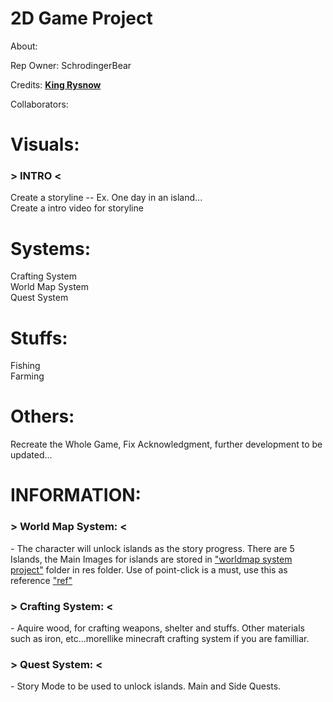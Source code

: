 # 2D Game Project
About:  <br>

Rep Owner: 
SchrodingerBear <br>

Credits:
**[King Rysnow](https://www.youtube.com/@RyiSnow)**  <br>

Collaborators: <br>


# Visuals:
<h3>> INTRO <</h3>
Create a storyline -- Ex. One day in an island... <br>
Create a intro video for storyline

# Systems: 
Crafting System <br>
World Map System <br>
Quest System <br>

# Stuffs: 
Fishing <br>
Farming <br>

# Others:
Recreate the Whole Game, Fix Acknowledgment, further development to be updated... <br>

# INFORMATION:
<h3>> World Map System: <</h3>
 - The character will unlock islands as the story progress. There are 5 Islands, the Main Images for islands are stored in <a href="https://github.com/SchrodingerBear/2D-Game-Project/tree/d80fcffce88ed8cbc271f065ed41ead9ce26ae34/MyAdventureGame2D/res/worldmap%20system%20project" target="_blank">"worldmap system project"</a> folder in res folder. Use of point-click is a must, use this as reference <a href="https://youtu.be/bn8MDLsubOQ?si=sT9JM6Tym9OIcGfv" target="_blank">"ref"</a>

<h3>> Crafting System: <</h3>
 - Aquire wood, for crafting weapons, shelter and stuffs. Other materials such as iron, etc...morellike minecraft crafting system if you are familliar.

<h3>> Quest System: <</h3>
 - Story Mode to be used to unlock islands. Main and Side Quests. 
